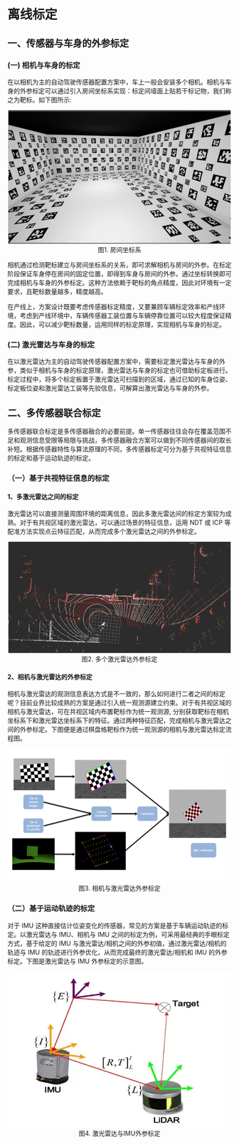# 离线标定

## 一、传感器与车身的外参标定

### (一) 相机与车身的标定

在以相机为主的自动驾驶传感器配置方案中，车上一般会安装多个相机。相机与车身的外参标定可以通过引入房间坐标系实现：标定间墙面上贴若干标记物，我们称之为靶标。如下图所示:

<div align=center>
<img src="./imgs/2.4.2.1.jpg" width="500" height="300"> 
</div>
<div align=center>图1. 房间坐标系 </div>

相机通过检测靶标建立与房间坐标系的关系，即可求解相机与房间的外参。在标定阶段保证车身停在房间的固定位置，即得到车身与房间的外参。通过坐标转换即可完成相机与车身的外参标定。这种方法依赖于靶标的角点精度，因此对环境有一定要求，且靶标数量越多，精度越高。

在产线上，方案设计既要考虑传感器标定精度，又要兼顾车辆标定效率和产线环境，考虑到产线环境中，车辆传感器工装位置与车辆停靠位置可以较大程度保证精度。因此，可以减少靶标数量，运用同样的标定原理，实现相机与车身的标定。

### (二) 激光雷达与车身的标定

在以激光雷达为主的自动驾驶传感器配置方案中，需要标定激光雷达与车身的外参，类似于相机与车身的标定原理，激光雷达与车身的标定也可借助标定板进行。标定过程中，将多个标定板置于激光雷达可扫描到的区域，通过已知的车身位姿、标定板位姿和激光雷达工装等先验信息，可解算出激光雷达与车身的外参。

## 二、多传感器联合标定

多传感器联合标定是多传感器融合的必要前提。单一传感器往往会存在覆盖范围不足和观测信息受限等局限与挑战，多传感器融合方案可以做到不同传感器间的取长补短。根据传感器特性与算法原理的不同，多传感器标定可分为基于共视特征信息的标定和基于运动轨迹的标定。

### （一）基于共视特征信息的标定

#### 1、多激光雷达之间的标定

激光雷达可以直接测量周围环境的距离信息，因此多激光雷达间的标定方案较为成熟。对于有共视区域的激光雷达，可以通过场景的特征信息，运用 NDT 或 ICP 等配准方法实现点云特征匹配，从而完成多个激光雷达之间的外参标定。

<div align=center>
<img src="./imgs/2.4.2.2.jpg" width="500" height="250"> 
</div>
<div align=center>图2. 多个激光雷达外参标定 </div>

#### 2、相机与激光雷达的外参标定

相机与激光雷达的观测信息表达方式是不一致的，那么如何进行二者之间的标定呢？目前业界比较成熟的方案是通过引入统一观测源建立约束。对于有共视区域的相机与激光雷达，可在共视区域内布置靶标作为统一观测源, 分别获取靶标在相机坐标系下和激光雷达坐标系下的特征。通过两种特征匹配，完成相机与激光雷达之间的外参标定。下图便是通过棋盘格靶标作为统一观测源的相机与激光雷达标定流程图。

<div align=center>
<img src="./imgs/2.4.2.3.jpg" width="500" height="300"> 
</div>
<div align=center>图3. 相机与激光雷达外参标定 </div>

### （二）基于运动轨迹的标定

对于 IMU 这种直接估计位姿变化的传感器，常见的方案是基于车辆运动轨迹的标定。以激光雷达与 IMU、相机与 IMU 之间的标定为例，可采用最经典的手眼标定方式，基于给定的 IMU 与激光雷达/相机之间的外参初值，通过激光雷达/相机的轨迹与 IMU 的轨迹进行外参优化，从而完成最终的激光雷达/相机和 IMU 的外参标定。下图是激光雷达与 IMU 外参标定的示意图。

<div align=center>
<img src="./imgs/2.4.2.4.jpg" width="500" height="350"> 
</div>
<div align=center>图4. 激光雷达与IMU外参标定 </div>